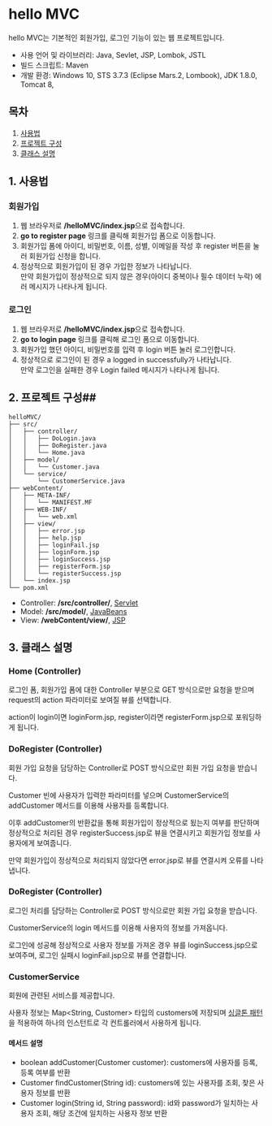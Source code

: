 # hello MVC #
hello MVC는 기본적인 회원가입, 로그인 기능이 있는 웹 프로젝트입니다.

* 사용 언어 및 라이브러리: Java, Sevlet, JSP, Lombok, JSTL
* 빌드 스크립트: Maven
* 개발 환경: Windows 10, STS 3.7.3 (Eclipse Mars.2, Lombook), JDK 1.8.0, Tomcat 8,

## 목차 ##
1. [사용법](#how-to-use)
2. [프로젝트 구성](#project-structure)
3. [클래스 설명](#class-info)

<a name="how-to-use"></a>
## 1. 사용법 ##
### 회원가입 ###
1. 웹 브라우저로 **/helloMVC/index.jsp**으로 접속합니다.
2. **go to register page** 링크를 클릭해 회원가입 폼으로 이동합니다.
3. 회원가입 폼에 아이디, 비밀번호, 이름, 성별, 이메일을 작성 후 register 버튼을 눌러 회원가입 신청을 합니다.
4. 정상적으로 회원가입이 된 경우 가입한 정보가 나타납니다. <br/>
만약 회원가입이 정상적으로 되지 않은 경우(아이디 중복이나 필수 데이터 누락) 에러 메시지가 나타나게 됩니다.

### 로그인 ###
1. 웹 브라우저로 **/helloMVC/index.jsp**으로 접속합니다.
2. **go to login page** 링크를 클릭해 로그인 폼으로 이동합니다.
3. 회원가입 했던 아이디, 비밀번호를 입력 후 login 버튼 눌러 로그인합니다.
4. 정상적으로 로그인이 된 경우 a logged in successfully가 나타납니다. <br/>
만약 로그인을 실패한 경우 Login failed 메시지가 나타나게 됩니다.

<a name="project-structure"></a>
## 2. 프로젝트 구성##
```
helloMVC/
├── src/
│   ├── controller/
│   │   ├── DoLogin.java
│   │   ├── DoRegister.java
│   │   └── Home.java
│   ├── model/
│   │   └── Customer.java
│   └── service/
│       └── CustomerService.java
├── webContent/
│   ├── META-INF/
│   │   └── MANIFEST.MF
│   ├── WEB-INF/
│   │   └── web.xml
│   ├── view/
│   │   ├── error.jsp
│   │   ├── help.jsp
│   │   ├── loginFail.jsp
│   │   ├── loginForm.jsp
│   │   ├── loginSuccess.jsp
│   │   ├── registerForm.jsp
│   │   └── registerSuccess.jsp
│   └── index.jsp
└── pom.xml
```

* Controller: **/src/controller/**, [Servlet](https://ko.wikipedia.org/wiki/%EC%9E%90%EB%B0%94_%EC%84%9C%EB%B8%94%EB%A6%BF)
* Model: **/src/model/**, [JavaBeans](https://en.wikipedia.org/wiki/JavaBeans)
* View: **/webContent/view/**, [JSP](https://ko.wikipedia.org/wiki/%EC%9E%90%EB%B0%94%EC%84%9C%EB%B2%84_%ED%8E%98%EC%9D%B4%EC%A7%80)

<a name="class-info"></a>
## 3. 클래스 설명 ##
### Home (Controller) ###
로그인 폼, 회원가입 폼에 대한 Controller 부분으로 GET 방식으로만 요청을 받으며
request의 action 파라미터로 보여질 뷰를 선택합니다.

action이 login이면 loginForm.jsp, register이라면 registerForm.jsp으로 포워딩하게 됩니다.

### DoRegister (Controller) ###
회원 가입 요청을 담당하는 Controller로 POST 방식으로만 회원 가입 요청을 받습니다.

Customer 빈에 사용자가 입력한 파라미터를 넣으며 CustomerService의 addCustomer 메서드를 이용해 사용자를 등록합니다.

이후 addCustomer의 반환값을 통해 회원가입이 정상적으로 됬는지 여부를 판단하며
정상적으로 처리된 경우 registerSuccess.jsp로 뷰을 연결시키고 회원가입 정보를 사용자에게 보여줍니다.

만약 회원가입이 정상적으로 처리되지 않았다면 error.jsp로 뷰를 연결시켜 오류를 나타냅니다.

### DoRegister (Controller) ###
로그인 처리를 담당하는 Controller로 POST 방식으로만 회원 가입 요청을 받습니다.

CustomerService의 login 메서드를 이용해 사용자의 정보를 가져옵니다.

로그인에 성공해 정상적으로 사용자 정보를 가져온 경우 뷰를 loginSuccess.jsp으로 보여주며,
로그인 실패시 loginFail.jsp으로 뷰를 연결합니다.

### CustomerService ###
회원에 관련된 서비스를 제공합니다.

사용자 정보는 Map<String, Customer> 타입의 customers에 저장되며 [싱글톤 패턴](https://ko.wikipedia.org/wiki/%EC%8B%B1%EA%B8%80%ED%84%B4_%ED%8C%A8%ED%84%B4)을 적용하여 하나의 인스턴트로 각 컨트롤러에서 사용하게 됩니다.

#### 메서드 설명 ####
* boolean addCustomer(Customer customer): customers에 사용자를 등록, 등록 여부를 반환
* Customer findCustomer(String id): customers에 있는 사용자를 조회, 찾은 사용자 정보를 반환
* Customer login(String id, String password): id와 password가 일치하는 사용자 조회, 해당 조건에 일치하는 사용자 정보 반환
